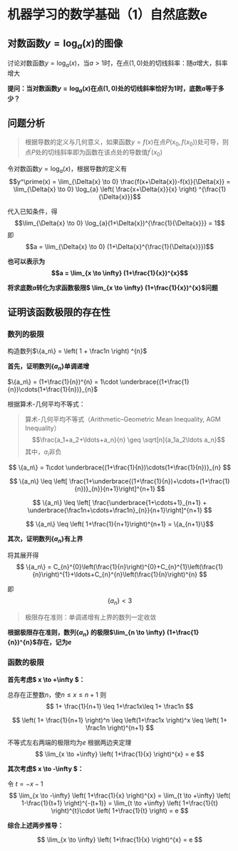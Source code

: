 # 机器学习的数学基础（1）自然底数e

##  对数函数$y=\log_{a}(x)$的图像

讨论对数函数$y=\log_{a}(x)$，当$a>1$时，在点$(1,0)$处的切线斜率：随$a$增大，斜率增大

**提问：当对数函数$y=\log_{a}(x)$在点$(1,0)$处的切线斜率恰好为1时，底数$a$等于多少？**

## 问题分析
> 根据导数的定义与几何意义，如果函数$y=f(x)$在点$P(x_0, f(x_0))$处可导，则点$P$处的切线斜率即为函数在该点处的导数值$f^\prime(x_0)$

令对数函数$y=\log_{a}(x)$，根据导数的定义有$$y^\prime(x) = \lim_{\Delta{x} \to 0} \frac{f(x+\Delta{x})-f(x)}{\Delta{x}} = \lim_{\Delta{x} \to 0} \log_{a} \left( \frac{x+\Delta{x}}{x} \right) ^{\frac{1}{\Delta{x}}}$$

代入已知条件，得$$\lim_{\Delta{x} \to 0} \log_{a}(1+\Delta{x})^{\frac{1}{\Delta{x}}} = 1$$
即$$a = \lim_{\Delta{x} \to 0} (1+\Delta{x}^{\frac{1}{\Delta{x}}})$$

**也可以表示为$$a = \lim_{x \to \infty} (1+\frac{1}{x})^{x}$$**

**将求底数$a$转化为求函数极限$ \lim_{x \to \infty} (1+\frac{1}{x})^{x}$问题**
## 证明该函数极限的存在性

### 数列的极限

构造数列$\{a_n\} = \left( 1 + \frac1n \right) ^{n}$

**首先，证明数列$\{a_n\}$单调递增**

$\{a_n\} = (1+\frac{1}{n})^{n} = 1\cdot \underbrace{(1+\frac{1}{n})\cdots(1+\frac{1}{n})}_{n}$

根据算术-几何平均不等式：

> 算术-几何平均不等式（Arithmetic–Geometric Mean Inequality, AGM Inequality）
$$\frac{a_1+a_2+\ldots+a_n}{n} \geq \sqrt[n]{a_1a_2\ldots a_n}$$
其中，$a_i$非负

$$ \{a_n\} = 1\cdot \underbrace{(1+\frac{1}{n})\cdots(1+\frac{1}{n})}_{n} $$

$$ \{a_n\} \leq \left[ \frac{1+\underbrace{(1+\frac{1}{n})+\cdots+(1+\frac{1}{n})}_{n}}{n+1}\right]^{n+1} $$

$$ \{a_n\} \leq \left[ \frac{\underbrace{1+\cdots+1}_{n+1} + \underbrace{\frac1n+\cdots+\frac1n}_{n}}{n+1}\right]^{n+1} $$

$$ \{a_n\} \leq \left( 1+\frac{1}{n+1}\right)^{n+1} = \{a_{n+1}\}$$

**其次，证明数列$\{a_n\}$有上界**

将其展开得
$$ \{a_n\} = C_{n}^{0}\left(\frac{1}{n}\right)^{0}+C_{n}^{1}\left(\frac{1}{n}\right)^{1}+\ldots+C_{n}^{n}\left(\frac{1}{n}\right)^{n} $$

即
$$\{a_n\} < 3$$

> 极限存在准则：单调递增有上界的数列一定收敛

**根据极限存在准则，数列$\{a_n\}$ 的极限$\lim_{n \to \infty} (1+\frac{1}{n})^{n}$存在，记为$e$**

### 函数的极限

**首先考虑$ x \to +\infty $：**

总存在正整数$n$，使$n \leq x \leq n+1$
则 $$ 1+ \frac{1}{n+1} \leq 1+\frac1x\leq 1+ \frac1n $$

$$ \left( 1+ \frac{1}{n+1} \right)^n \leq \left(1+\frac1x \right)^x \leq \left( 1+ \frac1n \right)^{n+1} $$

不等式左右两端的极限均为$e$
根据两边夹定理
$$ \lim_{x \to +\infty} \left( 1+\frac{1}{x} \right)^{x} = e $$

**其次考虑$ x \to -\infty $：**

令 $t = -x-1$
$$ \lim_{x \to -\infty} \left( 1+\frac{1}{x} \right)^{x} 
= \lim_{t \to +\infty} \left( 1-\frac{1}{t+1} \right)^{-(t+1)} 
= \lim_{t \to +\infty} \left( 1+\frac{1}{t} \right)^{t}\cdot \left( 1+\frac{1}{t} \right) = e
$$

**综合上述两步推导：**

$$ \lim_{x \to \infty} \left( 1+\frac{1}{x} \right)^{x} = e
$$